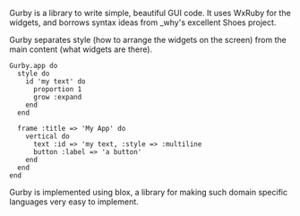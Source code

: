 Gurby is a library to write simple, beautiful GUI code.  It uses
WxRuby for the widgets, and borrows syntax ideas from _why's excellent
Shoes project.

Gurby separates style (how to arrange the widgets on the screen) from
the main content (what widgets are there).

    Gurby.app do
      style do
        id 'my text' do
          proportion 1
          grow :expand
        end
      end

      frame :title => 'My App' do
        vertical do
          text :id => 'my text, :style => :multiline
          button :label => 'a button'
        end
      end
    end 


Gurby is implemented using blox, a library for making such domain
specific languages very easy to implement.
